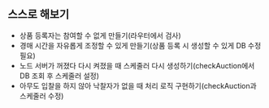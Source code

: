 ## 스스로 해보기
- 상품 등록자는 참여할 수 없게 만들기(라우터에서 검사)
- 경매 시간을 자유롭게 조정할 수 있게 만들기(상품 등록 시 생성할 수 있게 DB 수정 필요)
- 노드 서버가 꺼졌다 다시 켜졌을 때 스케줄러 다시 생성하기(checkAuction에서 DB 조회 후 스케줄러 설정)
- 아무도 입찰을 하지 않아 낙찰자가 없을 때 처리 로직 구현하기(checkAuction과 스케줄러 수정)
